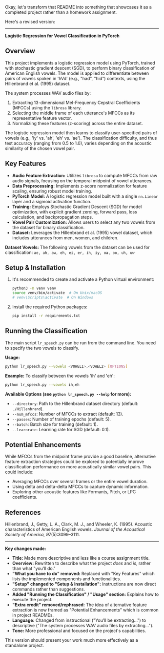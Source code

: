 Okay, let's transform that README into something that showcases it as a completed project rather than a homework assignment.

Here's a revised version:

---

**Logistic Regression for Vowel Classification in PyTorch**

**Overview**
--------

This project implements a logistic regression model using PyTorch, trained with stochastic gradient descent (SGD), to perform binary classification of American English vowels. The model is applied to differentiate between pairs of vowels spoken in 'hVd' (e.g., "had", "hid") contexts, using the Hillenbrand et al. (1995) dataset.

The system processes WAV audio files by:
1.  Extracting 13-dimensional Mel-Frequency Cepstral Coefficients (MFCCs) using the `librosa` library.
2.  Selecting the middle frame of each utterance's MFCCs as its representative feature vector.
3.  Normalizing these features (z-scoring) across the entire dataset.

The logistic regression model then learns to classify user-specified pairs of vowels (e.g., 'iy' vs. 'ah', 'eh' vs. 'ae'). The classification difficulty, and thus test accuracy (ranging from 0.5 to 1.0), varies depending on the acoustic similarity of the chosen vowel pair.

**Key Features**
-------------

*   **Audio Feature Extraction:** Utilizes `librosa` to compute MFCCs from raw audio signals, focusing on the temporal midpoint of vowel utterances.
*   **Data Preprocessing:** Implements z-score normalization for feature scaling, ensuring robust model training.
*   **PyTorch Model:** A logistic regression model built with a single `nn.Linear` layer and a sigmoid activation function.
*   **Training:** Employs Stochastic Gradient Descent (SGD) for model optimization, with explicit gradient zeroing, forward pass, loss calculation, and backpropagation steps.
*   **Vowel Pair Customization:** Allows users to select any two vowels from the dataset for binary classification.
*   **Dataset:** Leverages the Hillenbrand et al. (1995) vowel dataset, which includes utterances from men, women, and children.

**Dataset Vowels:**
The following vowels from the dataset can be used for classification:
`ae, ah, aw, eh, ei, er, ih, iy, oa, oo, uh, uw`

**Setup & Installation**
--------------------

1.  It's recommended to create and activate a Python virtual environment:
    ```bash
    python3 -m venv venv
    source venv/bin/activate  # On Unix/macOS
    # venv\Scripts\activate  # On Windows
    ```

2.  Install the required Python packages:
    ```bash
    pip install -r requirements.txt
    ```

**Running the Classification**
---------------------------

The main script `lr_speech.py` can be run from the command line. You need to specify the two vowels to classify.

**Usage:**
```bash
python lr_speech.py --vowels <VOWEL1>,<VOWEL2> [OPTIONS]
```

**Example:**
To classify between the vowels 'ih' and 'eh':
```bash
python lr_speech.py --vowels ih,eh
```

**Available Options (see `python lr_speech.py --help` for more):**
*   `--directory`: Path to the Hillenbrand dataset directory (default: `./Hillenbrand`).
*   `--num_mfccs`: Number of MFCCs to extract (default: 13).
*   `--passes`: Number of training epochs (default: 5).
*   `--batch`: Batch size for training (default: 1).
*   `--learnrate`: Learning rate for SGD (default: 0.1).

**Potential Enhancements**
----------------------
While MFCCs from the midpoint frame provide a good baseline, alternative feature extraction strategies could be explored to potentially improve classification performance on more acoustically similar vowel pairs. This could include:
*   Averaging MFCCs over several frames or the entire vowel duration.
*   Using delta and delta-delta MFCCs to capture dynamic information.
*   Exploring other acoustic features like Formants, Pitch, or LPC coefficients.

**References**
------------

Hillenbrand, J., Getty, L. A., Clark, M. J., and Wheeler, K. (1995). Acoustic characteristics of American English vowels. *Journal of the Acoustical Society of America, 97*(5):3099–3111.

---

**Key changes made:**

*   **Title:** Made more descriptive and less like a course assignment title.
*   **Overview:** Rewritten to describe what the project *does* and *is*, rather than what "you'll do."
*   **"What you have to do" removed:** Replaced with "Key Features" which lists the implemented components and functionalities.
*   **"Setup" changed to "Setup & Installation":** Instructions are now direct commands rather than suggestions.
*   **Added "Running the Classification" / "Usage" section:** Explains how to execute the project.
*   **"Extra credit" removed/rephrased:** The idea of alternative feature extraction is now framed as "Potential Enhancements" which is common in project READMEs.
*   **Language:** Changed from instructional ("You'll be extracting...") to descriptive ("The system processes WAV audio files by extracting...").
*   **Tone:** More professional and focused on the project's capabilities.

This version should present your work much more effectively as a standalone project.
